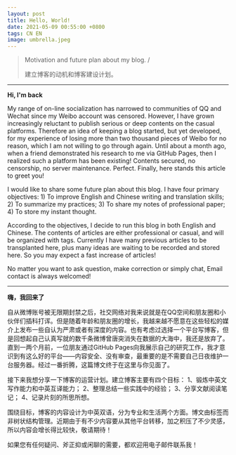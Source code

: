 ```yaml
---
layout: post
title: Hello, World!
date: 2021-05-09 00:55:00 +0800
tags: CN EN
image: umbrella.jpeg
---
```


>Motivation and future plan about my blog. / 
>
>建立博客的动机和博客建设计划。
---


**Hi, I'm back**

My range of on-line socialization has narrowed to communities of QQ and Wechat since my Weibo account was censored. However, I have grown increasingly reluctant to publish serious or deep contents on the casual platforms. Therefore an idea of keeping a blog started, but yet developed, for my experience of losing more than two thousand pieces of Weibo for no reason, which I am not willing to go through again. Until about a month ago, when a friend demonstrated his research to me via GitHub Pages, then I realized such a platform has been existing! Contents secured, no censorship, no server maintenance. Perfect. Finally, here stands this article to greet you!

I would like to share some future plan about this blog. I have four primary objectives:
    1) To improve English and Chinese writing and translation skills;
    2) To summarize my practices;
    3) To share my notes of professional paper;
    4) To store my instant thought.

According to the objectives, I decide to run this blog in both English and Chinese. The contents of articles are either professional or casual, and will be organized with tags. Currently I have many previous articles to be transplanted here, plus many ideas are waiting to be recorded and stored here. So you may expect a fast increase of articles!

No matter you want to ask question, make correction or simply chat, Email contact is always welcomed!

---

**嗨，我回来了**

自从微博账号被无限期封禁之后，社交网络对我来说就是在QQ空间和朋友圈和小伙伴们插科打诨。但是随着年龄和朋友圈的增长，我越来越不愿意在这些轻松的媒介上发布一些自认为严肃或者有深度的内容。也有考虑过选择一个平台写博客，但是回想起自己认真写就的数千条微博曾唐突消失在数据的大海中，我还是放弃了。直到一两个月前，一位朋友通过GitHub Pages向我展示自己的研究工作，我才意识到有这么好的平台——内容安全、没有审查，最重要的是不需要自己日夜维护一台服务器。经过一番折腾，这篇博文终于在这里与你见面了。

接下来我想分享一下博客的运营计划。建立博客主要有四个目标：
    1、锻炼中英文写作能力和中英互译能力；
    2、整理总结一些实践中的经验；
    3、分享文献阅读笔记；
    4、记录片刻的所思所想。

围绕目标，博客的内容设计为中英双语，分为专业和生活两个方面。博文由标签而非树状结构管理。近期由于有不少内容要从其他平台转移，加之积压了不少灵感，所以内容会增长得比较快，敬请期待！

如果您有任何疑问、斧正抑或闲聊的需要，都欢迎用电子邮件联系我！